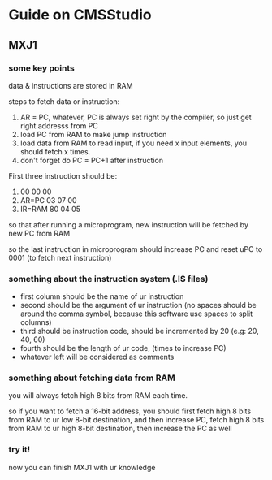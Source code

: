 # Guide on CMSStudio

## MXJ1

### some key points

data & instructions are stored in RAM

steps to fetch data or instruction:

1.  AR = PC, whatever, PC is always set right by the compiler, so just get right addresss from PC
2.  load PC from RAM to make jump instruction
3.  load data from RAM to read input, if you need x input elements, you should fetch x times.
4.  don't forget do PC = PC+1 after instruction


First three instruction should be:

1. 00 00 00
2. AR=PC 03 07 00
3. IR=RAM 80 04 05

so that after running a microprogram, new instruction will be fetched by new PC from RAM

so the last instruction in microprogram should increase PC and reset uPC to 0001 (to fetch next instruction)

### something about the instruction system (.IS files)

+ first column should be the name of ur instruction
+ second should be the argument of ur instruction (no spaces should be around the comma symbol, because this software use spaces to split columns)
+ third should be instruction code, should be incremented by 20 (e.g: 20, 40, 60)
+ fourth should be the length of ur code, (times to increase PC)
+ whatever left will be considered as comments

### something about fetching data from RAM

you will always fetch high 8 bits from RAM each time.

so if you want to fetch a 16-bit address, you should first fetch high 8 bits from RAM to ur low 8-bit destination, and then increase PC, fetch high 8 bits from RAM to ur high 8-bit destination, then increase the PC as well

### try it!

now you can finish MXJ1 with ur knowledge
